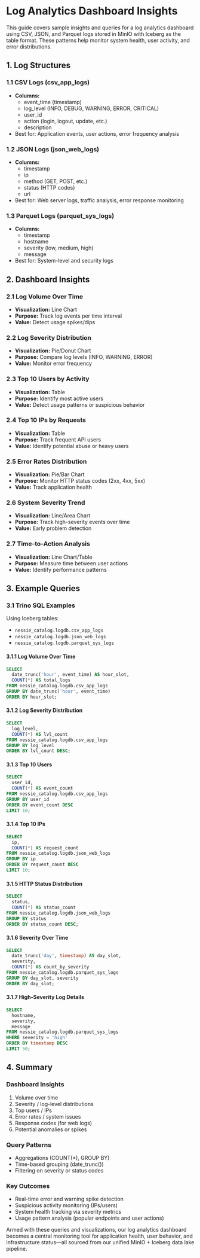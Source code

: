 # Log Analytics Dashboard Insights

This guide covers sample insights and queries for a log analytics dashboard using CSV, JSON, and Parquet logs stored in MinIO with Iceberg as the table format. These patterns help monitor system health, user activity, and error distributions.

## 1. Log Structures

### 1.1 CSV Logs (csv_app_logs)
- **Columns:**
  - event_time (timestamp)
  - log_level (INFO, DEBUG, WARNING, ERROR, CRITICAL)
  - user_id
  - action (login, logout, update, etc.)
  - description
- Best for: Application events, user actions, error frequency analysis

### 1.2 JSON Logs (json_web_logs)
- **Columns:**
  - timestamp
  - ip
  - method (GET, POST, etc.)
  - status (HTTP codes)
  - url
- Best for: Web server logs, traffic analysis, error response monitoring

### 1.3 Parquet Logs (parquet_sys_logs)
- **Columns:**
  - timestamp
  - hostname
  - severity (low, medium, high)
  - message
- Best for: System-level and security logs

## 2. Dashboard Insights

### 2.1 Log Volume Over Time
- **Visualization:** Line Chart
- **Purpose:** Track log events per time interval
- **Value:** Detect usage spikes/dips

### 2.2 Log Severity Distribution
- **Visualization:** Pie/Donut Chart
- **Purpose:** Compare log levels (INFO, WARNING, ERROR)
- **Value:** Monitor error frequency

### 2.3 Top 10 Users by Activity
- **Visualization:** Table
- **Purpose:** Identify most active users
- **Value:** Detect usage patterns or suspicious behavior

### 2.4 Top 10 IPs by Requests
- **Visualization:** Table
- **Purpose:** Track frequent API users
- **Value:** Identify potential abuse or heavy users

### 2.5 Error Rates Distribution
- **Visualization:** Pie/Bar Chart
- **Purpose:** Monitor HTTP status codes (2xx, 4xx, 5xx)
- **Value:** Track application health

### 2.6 System Severity Trend
- **Visualization:** Line/Area Chart
- **Purpose:** Track high-severity events over time
- **Value:** Early problem detection

### 2.7 Time-to-Action Analysis
- **Visualization:** Line Chart/Table
- **Purpose:** Measure time between user actions
- **Value:** Identify performance patterns

## 3. Example Queries

### 3.1 Trino SQL Examples

Using Iceberg tables:
- `nessie_catalog.logdb.csv_app_logs`
- `nessie_catalog.logdb.json_web_logs`
- `nessie_catalog.logdb.parquet_sys_logs`

#### 3.1.1 Log Volume Over Time
```sql
SELECT
  date_trunc('hour', event_time) AS hour_slot,
  COUNT(*) AS total_logs
FROM nessie_catalog.logdb.csv_app_logs
GROUP BY date_trunc('hour', event_time)
ORDER BY hour_slot;
```

#### 3.1.2 Log Severity Distribution
```sql
SELECT
  log_level,
  COUNT(*) AS lvl_count
FROM nessie_catalog.logdb.csv_app_logs
GROUP BY log_level
ORDER BY lvl_count DESC;
```

#### 3.1.3 Top 10 Users
```sql
SELECT
  user_id,
  COUNT(*) AS event_count
FROM nessie_catalog.logdb.csv_app_logs
GROUP BY user_id
ORDER BY event_count DESC
LIMIT 10;
```

#### 3.1.4 Top 10 IPs
```sql
SELECT
  ip,
  COUNT(*) AS request_count
FROM nessie_catalog.logdb.json_web_logs
GROUP BY ip
ORDER BY request_count DESC
LIMIT 10;
```

#### 3.1.5 HTTP Status Distribution
```sql
SELECT
  status,
  COUNT(*) AS status_count
FROM nessie_catalog.logdb.json_web_logs
GROUP BY status
ORDER BY status_count DESC;
```

#### 3.1.6 Severity Over Time
```sql
SELECT
  date_trunc('day', timestamp) AS day_slot,
  severity,
  COUNT(*) AS count_by_severity
FROM nessie_catalog.logdb.parquet_sys_logs
GROUP BY day_slot, severity
ORDER BY day_slot;
```

#### 3.1.7 High-Severity Log Details
```sql
SELECT
  hostname,
  severity,
  message
FROM nessie_catalog.logdb.parquet_sys_logs
WHERE severity = 'high'
ORDER BY timestamp DESC
LIMIT 50;
```

## 4. Summary

### Dashboard Insights
1. Volume over time
2. Severity / log-level distributions
3. Top users / IPs
4. Error rates / system issues
5. Response codes (for web logs)
6. Potential anomalies or spikes

### Query Patterns
- Aggregations (COUNT(*), GROUP BY)
- Time-based grouping (date_trunc())
- Filtering on severity or status codes

### Key Outcomes
- Real-time error and warning spike detection
- Suspicious activity monitoring (IPs/users)
- System health tracking via severity metrics
- Usage pattern analysis (popular endpoints and user actions)

Armed with these queries and visualizations, our log analytics dashboard becomes a central monitoring tool for application health, user behavior, and infrastructure status—all sourced from our unified MinIO + Iceberg data lake pipeline.
